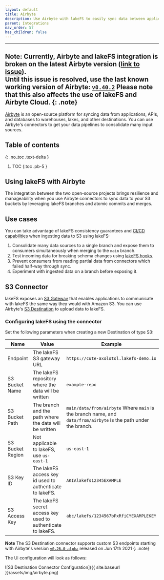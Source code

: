 ```yaml
---
layout: default
title: Airbyte
description: Use Airbyte with lakeFS to easily sync data between applications and S3 with lakeFS version control.
parent: Integrations
nav_order: 57
has_children: false
---
```


---
**Note:**
Currently, Airbyte and lakeFS integration is broken on the latest Airbyte version ([link to issue](https://github.com/airbytehq/airbyte/issues/11871)).  
Until this issue is resolved, use the last known working version of Airbyte: [`v0.40.2`](https://github.com/airbytehq/airbyte/releases/tag/v0.40.2)
Please note that this also affects the use of lakeFS and Airbyte Cloud.
{: .note}
---

[Airbyte](https://airbyte.io//) is an open-source platform for syncing data from applications, APIs, and databases to
warehouses, lakes, and other destinations. You can use Airbyte's connectors to get your data pipelines to consolidate
many input sources.

## Table of contents
{: .no_toc .text-delta }

1. TOC
{:toc .pb-5 }

## Using lakeFS with Airbyte
The integration between the two open-source projects brings resilience and manageability when you use Airbyte
connectors to sync data to your S3 buckets by leveraging lakeFS branches and atomic commits and merges.

## Use cases
You can take advantage of lakeFS consistency guarantees and [CI/CD capabilities](../using_lakefs/ci.md) when ingesting data to S3 using lakeFS:

1. Consolidate many data sources to a single branch and expose them to consumers simultaneously when merging to the `main` branch.
1. Test incoming data for breaking schema changes using [lakeFS hooks](../setup/hooks.md).
1. Prevent consumers from reading partial data from connectors which failed half-way through sync.
1. Experiment with ingested data on a branch before exposing it.

## S3 Connector
lakeFS exposes an [S3 Gateway](../understand/architecture.md#s3-gateway) that enables applications to communicate
with lakeFS the same way they would with Amazon S3.
You can use Airbyte's [S3 Destination](https://airbyte.io/destinations/s3) to upload data to lakeFS.

### Configuring lakeFS using the connector
Set the following parameters when creating a new Destination of type S3:

| Name             | Value                                                        | Example                                                                                                             |
|------------------|--------------------------------------------------------------|---------------------------------------------------------------------------------------------------------------------|
| Endpoint         | The lakeFS S3 gateway URL                                    | `https://cute-axolotol.lakefs-demo.io`
| S3 Bucket Name   | The lakeFS repository where the data will be written         | `example-repo`                                                                                                      |
| S3 Bucket Path   | The branch and the path where the data will be written       | `main/data/from/airbyte` Where `main` is the branch name, and `data/from/airbyte` is the path under the branch. |
| S3 Bucket Region | Not applicable to lakeFS, use `us-east-1`                    | `us-east-1`                                                                                                         |
| S3 Key ID        | The lakeFS access key id used to authenticate to lakeFS.     | `AKIAlakefs12345EXAMPLE`                                                                                            |
| S3 Access Key    | The lakeFS secret access key used to authenticate to lakeFS. | `abc/lakefs/1234567bPxRfiCYEXAMPLEKEY`                                                                              |

**Note**
The S3 Destination connector supports custom S3 endpoints starting with Airbyte's version
[`v0.26.0-alpha`](https://github.com/airbytehq/airbyte/releases/tag/v0.26.0-alpha) released on Jun 17th 2021
{: .note}

The UI configuration will look as follows:

![S3 Destination Connector Configuration]({{ site.baseurl }}/assets/img/airbyte.png)
